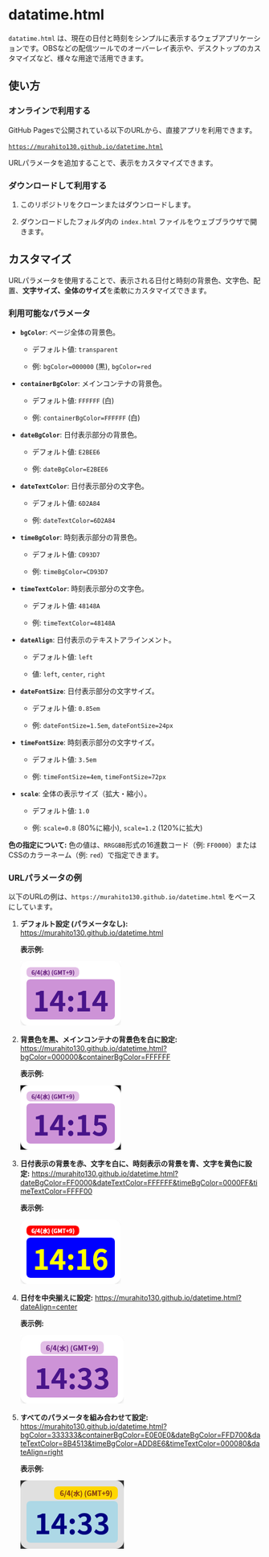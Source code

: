 # datatime.html

`datatime.html` は、現在の日付と時刻をシンプルに表示するウェブアプリケーションです。OBSなどの配信ツールでのオーバーレイ表示や、デスクトップのカスタマイズなど、様々な用途で活用できます。

## 使い方

### オンラインで利用する

GitHub Pagesで公開されている以下のURLから、直接アプリを利用できます。

[`https://murahito130.github.io/datetime.html`](https://murahito130.github.io/datetime.html)

URLパラメータを追加することで、表示をカスタマイズできます。

### ダウンロードして利用する

1. このリポジトリをクローンまたはダウンロードします。

2. ダウンロードしたフォルダ内の `index.html` ファイルをウェブブラウザで開きます。

## カスタマイズ

URLパラメータを使用することで、表示される日付と時刻の背景色、文字色、配置、**文字サイズ、全体のサイズ**を柔軟にカスタマイズできます。

### 利用可能なパラメータ

* **`bgColor`**: ページ全体の背景色。

  * デフォルト値: `transparent`

  * 例: `bgColor=000000` (黒), `bgColor=red`

* **`containerBgColor`**: メインコンテナの背景色。

  * デフォルト値: `FFFFFF` (白)

  * 例: `containerBgColor=FFFFFF` (白)

* **`dateBgColor`**: 日付表示部分の背景色。

  * デフォルト値: `E2BEE6`

  * 例: `dateBgColor=E2BEE6`

* **`dateTextColor`**: 日付表示部分の文字色。

  * デフォルト値: `6D2A84`

  * 例: `dateTextColor=6D2A84`

* **`timeBgColor`**: 時刻表示部分の背景色。

  * デフォルト値: `CD93D7`

  * 例: `timeBgColor=CD93D7`

* **`timeTextColor`**: 時刻表示部分の文字色。

  * デフォルト値: `48148A`

  * 例: `timeTextColor=48148A`

* **`dateAlign`**: 日付表示のテキストアラインメント。

  * デフォルト値: `left`

  * 値: `left`, `center`, `right`

* **`dateFontSize`**: 日付表示部分の文字サイズ。

  * デフォルト値: `0.85em`

  * 例: `dateFontSize=1.5em`, `dateFontSize=24px`

* **`timeFontSize`**: 時刻表示部分の文字サイズ。

  * デフォルト値: `3.5em`

  * 例: `timeFontSize=4em`, `timeFontSize=72px`

* **`scale`**: 全体の表示サイズ（拡大・縮小）。

  * デフォルト値: `1.0`

  * 例: `scale=0.8` (80%に縮小), `scale=1.2` (120%に拡大)

**色の指定について:**
色の値は、`RRGGBB`形式の16進数コード（例: `FF0000`）またはCSSのカラーネーム（例: `red`）で指定できます。

### URLパラメータの例

以下のURLの例は、`https://murahito130.github.io/datetime.html` をベースにしています。

1. **デフォルト設定 (パラメータなし):**
   https://murahito130.github.io/datetime.html

   **表示例:**
   
   ![デフォルト表示](example1.png)

3. **背景色を黒、メインコンテナの背景色を白に設定:**
   https://murahito130.github.io/datetime.html?bgColor=000000&containerBgColor=FFFFFF

   **表示例:**
   
   ![背景色黒、コンテナ白](example2.png)

5. **日付表示の背景を赤、文字を白に、時刻表示の背景を青、文字を黄色に設定:**
   https://murahito130.github.io/datetime.html?dateBgColor=FF0000&dateTextColor=FFFFFF&timeBgColor=0000FF&timeTextColor=FFFF00

   **表示例:**
   
   ![日付赤白、時刻青黄](example3.png)

7. **日付を中央揃えに設定:**
   https://murahito130.github.io/datetime.html?dateAlign=center

   **表示例:**
   
   ![日付を中央揃え](example4.png)

9. **すべてのパラメータを組み合わせて設定:**
   https://murahito130.github.io/datetime.html?bgColor=333333&containerBgColor=E0E0E0&dateBgColor=FFD700&dateTextColor=8B4513&timeBgColor=ADD8E6&timeTextColor=000080&dateAlign=right

   **表示例:**
   
   ![全パラメータ組み合わせ](example5.png)

